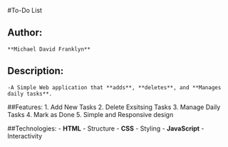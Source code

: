 #To-Do List

## Author:
    **Michael David Franklyn**

## Description:
    -A Simple Web application that **adds**, **deletes**, and **Manages daily tasks**.

##Features:
    1. Add New Tasks
    2. Delete Exsitsing Tasks
    3. Manage Daily Tasks
    4. Mark as Done
    5. Simple and Responsive design

##Technologies:
    -   **HTML** - Structure
    -   **CSS** - Styling
    -   **JavaScript** - Interactivity



